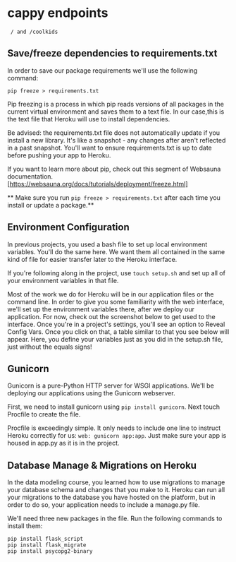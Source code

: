 # cappy endpoints
` / and /coolkids`

## Save/freeze dependencies to requirements.txt

In order to save our package requirements we'll use the following command:
```
pip freeze > requirements.txt
```
Pip freezing is a process in which pip reads versions of all packages in the current virtual environment and saves them to a text file. In our case,this is the text file that Heroku will use to install dependencies.

Be advised: the requirements.txt file does not automatically update if you install a new library. It's like a snapshot - any changes after aren't reflected in a past snapshot. You'll want to ensure requirements.txt is up to date before pushing your app to Heroku.

If you want to learn more about pip, check out this segment of Websauna documentation.[https://websauna.org/docs/tutorials/deployment/freeze.html]

** Make sure you run `pip freeze > requirements.txt` after each time you install or update a package.**

## Environment Configuration
In previous projects, you used a bash file to set up local environment variables. You'll do the same here. We want them all contained in the same kind of file for easier transfer later to the Heroku interface.

If you're following along in the project, use `touch setup.sh` and set up all of your environment variables in that file.

Most of the work we do for Heroku will be in our application files or the command line. In order to give you some familiarity with the web interface, we'll set up the environment variables there, after we deploy our application. For now, check out the screenshot below to get used to the interface. Once you're in a project's settings, you'll see an option to Reveal Config Vars. Once you click on that, a table similar to that you see below will appear. Here, you define your variables just as you did in the setup.sh file, just without the equals signs!

## Gunicorn
Gunicorn is a pure-Python HTTP server for WSGI applications. We'll be deploying our applications using the Gunicorn webserver.

First, we need to install gunicorn using `pip install gunicorn`. Next touch Procfile to create the file.

Procfile is exceedingly simple. It only needs to include one line to instruct Heroku correctly for us: `web: gunicorn app:app`. Just make sure your app is housed in app.py as it is in the project.

## Database Manage & Migrations on Heroku
In the data modeling course, you learned how to use migrations to manage your database schema and changes that you make to it. Heroku can run all your migrations to the database you have hosted on the platform, but in order to do so, your application needs to include a manage.py file.

We'll need three new packages in the file. Run the following commands to install them:
```
pip install flask_script
pip install flask_migrate
pip install psycopg2-binary
```